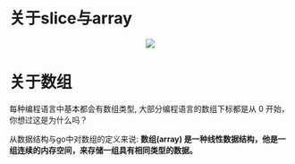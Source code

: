 # 关于slice与array

<p align='center'>
<img src='https://github.com/w1991668899/blog/blob/master/src/image/go/slice_array.jpeg'>
</p>

# 关于数组
每种编程语言中基本都会有数组类型, 大部分编程语言的数组下标都是从 0 开始，你想过这是为什么吗？

从数据结构与go中对数组的定义来说: **数组(array) 是一种线性数据结构，他是一组连续的内存空间，来存储一组具有相同类型的数据。**


